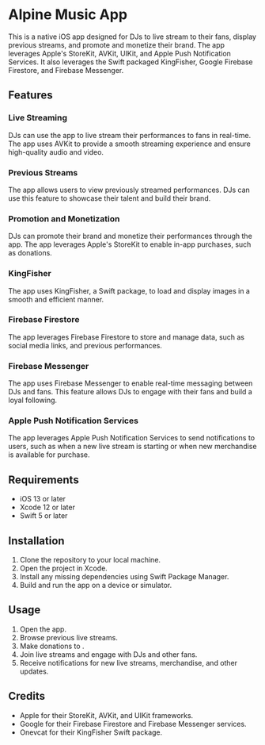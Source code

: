 # Alpine Music App

This is a native iOS app designed for DJs to live stream to their fans, display previous streams, and promote and monetize their brand. The app leverages Apple's StoreKit, AVKit, UIKit, and Apple Push Notification Services. It also leverages the Swift packaged KingFisher, Google Firebase Firestore, and Firebase Messenger.

## Features

### Live Streaming

DJs can use the app to live stream their performances to fans in real-time. The app uses AVKit to provide a smooth streaming experience and ensure high-quality audio and video.

### Previous Streams

The app allows users to view previously streamed performances. DJs can use this feature to showcase their talent and build their brand.

### Promotion and Monetization

DJs can promote their brand and monetize their performances through the app. The app leverages Apple's StoreKit to enable in-app purchases, such as donations.

### KingFisher

The app uses KingFisher, a Swift package, to load and display images in a smooth and efficient manner.

### Firebase Firestore

The app leverages Firebase Firestore to store and manage data, such as social media links, and previous performances.

### Firebase Messenger

The app uses Firebase Messenger to enable real-time messaging between DJs and fans. This feature allows DJs to engage with their fans and build a loyal following.

### Apple Push Notification Services

The app leverages Apple Push Notification Services to send notifications to users, such as when a new live stream is starting or when new merchandise is available for purchase.

## Requirements

- iOS 13 or later
- Xcode 12 or later
- Swift 5 or later

## Installation

1. Clone the repository to your local machine.
2. Open the project in Xcode.
3. Install any missing dependencies using Swift Package Manager.
4. Build and run the app on a device or simulator.

## Usage

1. Open the app.
2. Browse previous live streams.
3. Make donations to .
4. Join live streams and engage with DJs and other fans.
5. Receive notifications for new live streams, merchandise, and other updates.

## Credits

- Apple for their StoreKit, AVKit, and UIKit frameworks.
- Google for their Firebase Firestore and Firebase Messenger services.
- Onevcat for their KingFisher Swift package.
